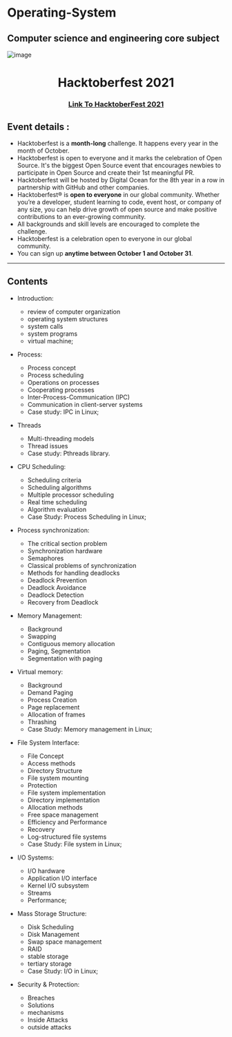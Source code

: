 # Operating-System

## Computer science and engineering core subject

![image](https://user-images.githubusercontent.com/64991656/135403993-8436cfd2-5314-4c03-8509-d33e51c565b2.png)

<h1 align="center"> Hacktoberfest 2021 </h1>

<h3 align="center">
    <a href="https://hacktoberfest.digitalocean.com/">
        Link To HacktoberFest 2021
    </a>
</h3>

## Event details :

- Hacktoberfest is a **month-long** challenge. It happens every year in the month of October.
- Hacktoberfest is open to everyone and it marks the celebration of Open Source. It's the biggest Open Source event that encourages newbies to participate in Open Source and create their 1st meaningful PR.
- Hacktoberfest will be hosted by Digital Ocean for the 8th year in a row in partnership with GitHub and other companies.
- Hacktoberfest® is **open to everyone** in our global community. Whether you’re a developer, student learning to code, event host, or company of any size, you can help drive growth of open source and make positive contributions to an ever-growing community. 
- All backgrounds and skill levels are encouraged to complete the challenge.
- Hacktoberfest is a celebration open to everyone in our global community.
- You can sign up **anytime between October 1 and October 31**.

---
## Contents

- Introduction: 
  - review of computer organization
  - operating system structures
  - system calls
  - system programs
  - virtual machine; 
- Process: 
  - Process concept
  - Process scheduling
  - Operations on processes
  - Cooperating processes
  - Inter-Process-Communication (IPC)
  - Communication in client-server systems
  - Case study: IPC in Linux;
  
- Threads
  - Multi-threading models
  - Thread issues
  - Case study: Pthreads library. 

- CPU Scheduling: 
  - Scheduling criteria
  - Scheduling algorithms
  - Multiple processor scheduling
  - Real time scheduling
  - Algorithm evaluation
  - Case Study: Process Scheduling in Linux; 
  
- Process synchronization: 
  - The critical section problem
  - Synchronization hardware
  - Semaphores
  - Classical problems of synchronization
  - Methods for handling deadlocks
  - Deadlock Prevention
  - Deadlock Avoidance
  - Deadlock Detection
  - Recovery from Deadlock

- Memory Management: 
  - Background
  - Swapping
  - Contiguous memory allocation
  - Paging, Segmentation
  - Segmentation with paging
  
- Virtual memory: 
  - Background
  - Demand Paging
  - Process Creation
  - Page replacement
  - Allocation of frames
  - Thrashing
  - Case Study: Memory management in Linux; 

- File System Interface: 
  - File Concept
  - Access methods
  - Directory Structure
  - File system mounting
  - Protection
  - File system implementation
  - Directory implementation
  - Allocation methods
  - Free space management
  - Efficiency and Performance
  - Recovery
  - Log-structured file systems
  - Case Study: File system in Linux; 
  
- I/O Systems: 
  - I/O hardware
  - Application I/O interface
  - Kernel I/O subsystem
  - Streams
  - Performance; 
  
- Mass Storage Structure: 
  - Disk Scheduling
  - Disk Management
  - Swap space management
  - RAID
  - stable storage
  - tertiary storage
  - Case Study: I/O in Linux; 
  
- Security & Protection: 
  - Breaches
  - Solutions
  - mechanisms
  - Inside Attacks
  - outside attacks 

